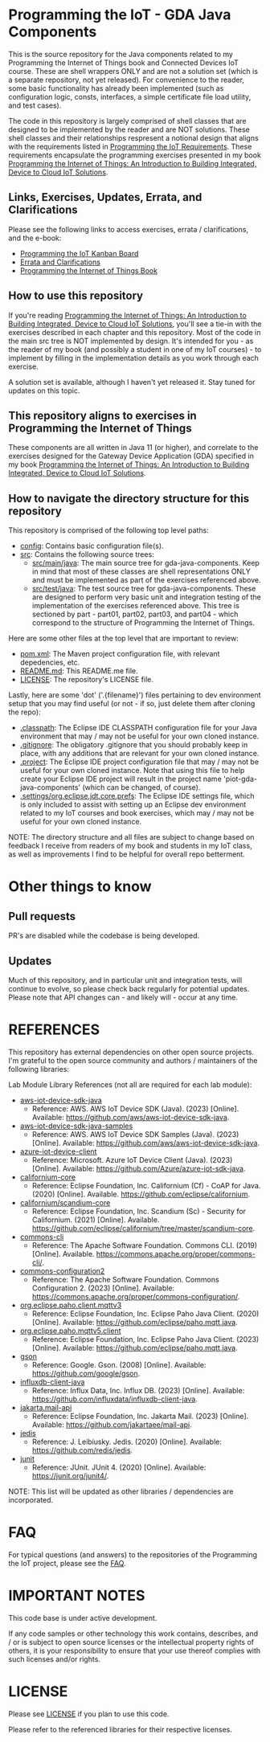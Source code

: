 # Programming the IoT - GDA Java Components
This is the source repository for the Java components related to my Programming the Internet of Things book and Connected Devices IoT course. These are shell wrappers ONLY and are not a solution set (which is a separate repository, not yet released). For convenience to the reader, some basic functionality has already been implemented (such as configuration logic, consts, interfaces, a simple certificate file load utility, and test cases).

The code in this repository is largely comprised of shell classes that are designed to be implemented by the reader and are NOT solutions. These shell classes and their relationships respresent a notional design that aligns with the requirements listed in [Programming the IoT Requirements](https://github.com/orgs/programming-the-iot/projects/1). These requirements encapsulate the programming exercises presented in my book [Programming the Internet of Things: An Introduction to Building Integrated, Device to Cloud IoT Solutions](https://learning.oreilly.com/library/view/programming-the-internet/9781492081401).

## Links, Exercises, Updates, Errata, and Clarifications

Please see the following links to access exercises, errata / clarifications, and the e-book:
 - [Programming the IoT Kanban Board](https://github.com/orgs/programming-the-iot/projects/1)
 - [Errata and Clarifications](https://labbenchstudios.com/programming-the-iot-book/programming-the-iot-1st-edition/)
 - [Programming the Internet of Things Book](https://learning.oreilly.com/library/view/programming-the-internet/9781492081401/)

## How to use this repository
If you're reading [Programming the Internet of Things: An Introduction to Building Integrated, Device to Cloud IoT Solutions](https://learning.oreilly.com/library/view/programming-the-internet/9781492081401), you'll see a tie-in with the exercises described in each chapter and this repository. Most of the code in the main src tree is NOT implemented by design. It's intended for you - as the reader of my book (and possibly a student in one of my IoT courses) - to implement by filling in the implementation details as you work through each exercise.

A solution set is available, although I haven't yet released it. Stay tuned for updates on this topic.

## This repository aligns to exercises in Programming the Internet of Things
These components are all written in Java 11 (or higher), and correlate to the exercises designed for the Gateway Device Application (GDA) specified in my book [Programming the Internet of Things: An Introduction to Building Integrated, Device to Cloud IoT Solutions](https://learning.oreilly.com/library/view/programming-the-internet/9781492081401).

## How to navigate the directory structure for this repository
This repository is comprised of the following top level paths:
- [config](https://github.com/programming-the-iot/gda-java-components/tree/default/config): Contains basic configuration file(s).
- [src](https://github.com/programming-the-iot/gda-java-components/tree/default/src): Contains the following source trees:
  - [src/main/java](https://github.com/programming-the-iot/gda-java-components/tree/default/src/main/java): The main source tree for gda-java-components. Keep in mind that most of these classes are shell representations ONLY and must be implemented as part of the exercises referenced above.
  - [src/test/java](https://github.com/programming-the-iot/gda-java-components/tree/default/src/test/java): The test source tree for gda-java-components. These are designed to perform very basic unit and integration testing of the implementation of the exercises referenced above. This tree is sectioned by part - part01, part02, part03, and part04 - which correspond to the structure of Programming the Internet of Things.

Here are some other files at the top level that are important to review:
- [pom.xml](https://github.com/programming-the-iot/gda-java-components/blob/default/pom.xml): The Maven project configuration file, with relevant depedencies, etc.
- [README.md](https://github.com/programming-the-iot/gda-java-components/blob/default/README.md): This README.me file.
- [LICENSE](https://github.com/programming-the-iot/gda-java-components/blob/default/LICENSE): The repository's LICENSE file.

Lastly, here are some 'dot' ('.{filename}') files pertaining to dev environment setup that you may find useful (or not - if so, just delete them after cloning the repo):
- [.classpath](https://github.com/programming-the-iot/gda-java-components/blob/default/.classpath): The Eclipse IDE CLASSPATH configuration file for your Java environment that may / may not be useful for your own cloned instance.
- [.gitignore](https://github.com/programming-the-iot/gda-java-components/blob/default/.gitignore): The obligatory .gitignore that you should probably keep in place, with any additions that are relevant for your own cloned instance.
- [.project](https://github.com/programming-the-iot/gda-java-components/blob/default/.project): The Eclipse IDE project configuration file that may / may not be useful for your own cloned instance. Note that using this file to help create your Eclipse IDE project will result in the project name 'piot-gda-java-components' (which can be changed, of course).
- [.settings/org.eclipse.jdt.core.prefs](https://github.com/programming-the-iot/gda-java-components/blob/default/.settings/org.eclipse.jdt.core.prefs): The Eclipse IDE settings file, which is only included to assist with setting up an Eclipse dev environment related to my IoT courses and book exercises, which may / may not be useful for your own cloned instance.

NOTE: The directory structure and all files are subject to change based on feedback I receive from readers of my book and students in my IoT class, as well as improvements I find to be helpful for overall repo betterment.

# Other things to know

## Pull requests
PR's are disabled while the codebase is being developed.

## Updates
Much of this repository, and in particular unit and integration tests, will continue to evolve, so please check back regularly for potential updates. Please note that API changes can - and likely will - occur at any time.

# REFERENCES
This repository has external dependencies on other open source projects. I'm grateful to the open source community and authors / maintainers of the following libraries:

Lab Module Library References (not all are required for each lab module):

- [aws-iot-device-sdk-java](https://github.com/aws/aws-iot-device-sdk-java)
  - Reference: AWS. AWS IoT Device SDK (Java). (2023) [Online]. Available: https://github.com/aws/aws-iot-device-sdk-java.
- [aws-iot-device-sdk-java-samples](https://github.com/aws/aws-iot-device-sdk-java)
  - Reference: AWS. AWS IoT Device SDK Samples (Java). (2023) [Online]. Available: https://github.com/aws/aws-iot-device-sdk-java.
- [azure-iot-device-client](https://github.com/Azure/azure-iot-sdk-java)
  - Reference: Microsoft. Azure IoT Device Client (Java). (2023) [Online]. Available: https://github.com/Azure/azure-iot-sdk-java.
- [californium-core](https://github.com/eclipse/californium)
  - Reference: Eclipse Foundation, Inc. Californium (Cf) - CoAP for Java. (2020) [Online]. Available. https://github.com/eclipse/californium.
- [californium/scandium-core](https://github.com/eclipse/californium/tree/master/scandium-core)
  - Reference: Eclipse Foundation, Inc. Scandium (Sc) - Security for Californium. (2021) [Online]. Available. https://github.com/eclipse/californium/tree/master/scandium-core.
- [commons-cli](https://commons.apache.org/proper/commons-cli/)
  - Reference: The Apache Software Foundation. Commons CLI. (2019) [Online]. Available. https://commons.apache.org/proper/commons-cli/.
- [commons-configuration2](commons.apache.org/proper/commons-configuration/)
  - Reference: The Apache Software Foundation. Commons Configuration 2. (2023) [Online]. Available: https://commons.apache.org/proper/commons-configuration/.
- [org.eclipse.paho.client.mqttv3](https://www.eclipse.org/paho/)
  - Reference: Eclipse Foundation, Inc. Eclipse Paho Java Client. (2020) [Online]. Available: https://github.com/eclipse/paho.mqtt.java.
- [org.eclipse.paho.mqttv5.client](https://www.eclipse.org/paho/)
  - Reference: Eclipse Foundation, Inc. Eclipse Paho Java Client. (2023) [Online]. Available: https://github.com/eclipse/paho.mqtt.java.
- [gson](https://github.com/google/gson)
  - Reference: Google. Gson. (2008) [Online]. Available: https://github.com/google/gson.
- [influxdb-client-java](https://github.com/influxdata/influxdb-client-java)
  - Reference: Influx Data, Inc. Influx DB. (2023) [Online]. Available: https://github.com/influxdata/influxdb-client-java.
- [jakarta.mail-api](https://jakartaee.github.io/mail-api/)
  - Reference: Eclipse Foundation, Inc. Jakarta Mail. (2023) [Online]. Available: https://github.com/jakartaee/mail-api.
- [jedis](https://github.com/redis/jedis)
  - Reference: J. Leibiusky. Jedis. (2020) [Online]. Available: https://github.com/redis/jedis.
- [junit](https://github.com/junit-team/junit4/)
  - Reference: JUnit. JUnit 4. (2020) [Online]. Available: https://junit.org/junit4/.

NOTE: This list will be updated as other libraries / dependencies are incorporated.

# FAQ
For typical questions (and answers) to the repositories of the Programming the IoT project, please see the [FAQ](https://github.com/programming-the-iot/book-exercise-tasks/blob/default/FAQ.md).

# IMPORTANT NOTES
This code base is under active development.

If  any  code  samples  or  other  technology  this  work  contains, describes, and / or is  subject  to  open  source licenses  or  the  intellectual  property  rights  of  others,  it  is  your  responsibility  to  ensure  that  your  use thereof complies with such licenses and/or rights.

# LICENSE
Please see [LICENSE](https://github.com/programming-the-iot/gda-java-components/blob/default/LICENSE) if you plan to use this code.

Please refer to the referenced libraries for their respective licenses.

